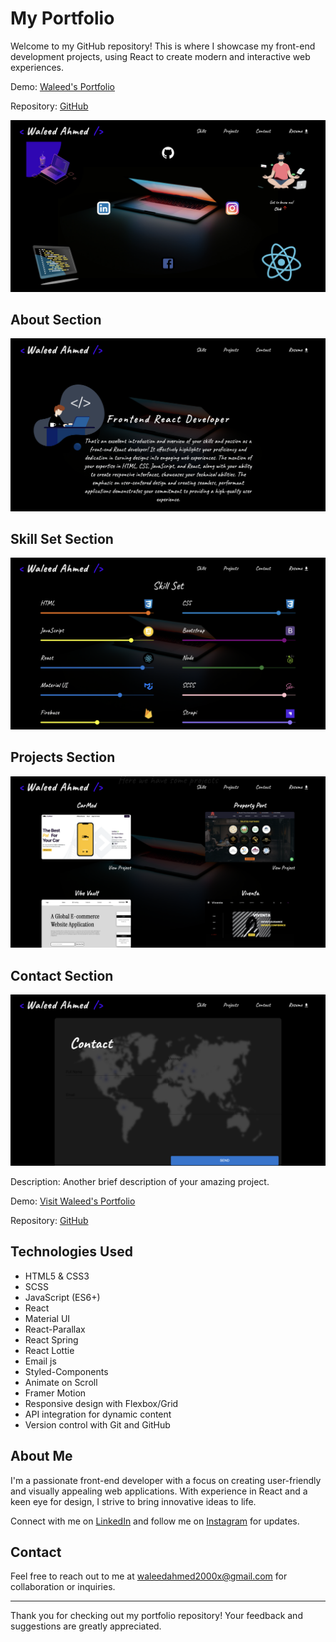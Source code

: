 # My Portfolio

Welcome to my GitHub repository! This is where I showcase my front-end development projects, using React to create modern and interactive web experiences.

Demo: [Waleed's Portfolio](https://waleeddev.vercel.app/)

Repository: [GitHub](https://github.com/yourusername/awesome-project)

![Project First Sight ](./ReadMeImages/FirstSight.png)

## About Section

![Project About Me ](./ReadMeImages/AboutMe.png)

## Skill Set Section

![Project About Me ](./ReadMeImages/SkillSet.png)

## Projects Section

![Project About Me ](./ReadMeImages/Projects.png)

## Contact Section

![Project About Me ](./ReadMeImages/Contact.png)

Description: Another brief description of your amazing project.

Demo: [Visit Waleed's Portfolio](https://waleeddev.vercel.app)

Repository: [GitHub](https://github.com/waleed2000x/Waleed)

## Technologies Used

- HTML5 & CSS3
- SCSS
- JavaScript (ES6+)
- React
- Material UI
- React-Parallax
- React Spring
- React Lottie
- Email js
- Styled-Components
- Animate on Scroll
- Framer Motion
- Responsive design with Flexbox/Grid
- API integration for dynamic content
- Version control with Git and GitHub

## About Me

I'm a passionate front-end developer with a focus on creating user-friendly and visually appealing web applications. With experience in React and a keen eye for design, I strive to bring innovative ideas to life.

Connect with me on [LinkedIn](https://www.linkedin.com/in/waleedahmedx) and follow me on [Instagram](https://www.instagram.com/waleedahmed.x/) for updates.

## Contact

Feel free to reach out to me at [waleedahmed2000x@gmail.com](mailto:waleedahmed2000x@gmail.com) for collaboration or inquiries.

---

Thank you for checking out my portfolio repository! Your feedback and suggestions are greatly appreciated.
